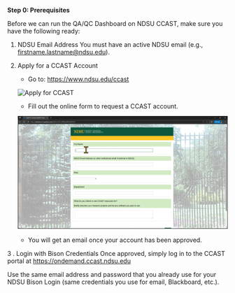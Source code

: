 **Step 0: Prerequisites**

Before we can run the QA/QC Dashboard on NDSU CCAST, make sure you have the following ready:

1. NDSU Email Address
    You must have an active NDSU email (e.g., firstname.lastname@ndsu.edu).

2. Apply for a CCAST Account

   * Go to: https://www.ndsu.edu/ccast

   ![Apply for CCAST](assets/1-Apply%20for%20CCAST.gif)

   * Fill out the online form to request a CCAST account.

   ![Online Form](assets/2-Online%20form.gif)

   *  You will get an email once your account has been approved.



3 . Login with Bison Credentials
    Once approved, simply log in to the CCAST portal at https://ondemand.ccast.ndsu.edu

Use the same email address and password that you already use for your NDSU Bison Login (same credentials you use for email, Blackboard, etc.).
